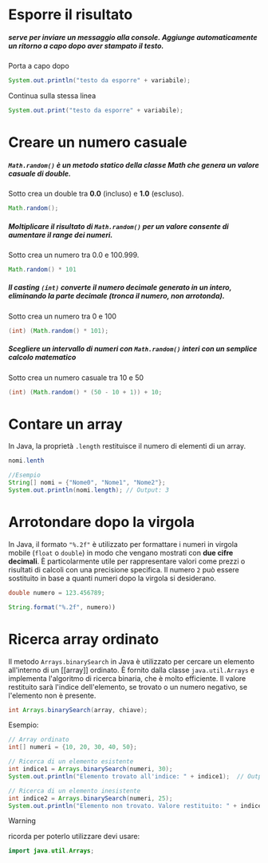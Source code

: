 # **Esporre il risultato**
##### serve per inviare un messaggio alla console. Aggiunge automaticamente un ritorno a capo dopo aver stampato il testo.

Porta a capo dopo

````Java
System.out.println("testo da esporre" + variabile); 
````

Continua sulla stessa linea

````Java
System.out.print("testo da esporre" + variabile); 
````

# **Creare un numero casuale**
##### `Math.random()` è un metodo statico della classe Math che genera un valore casuale di double.
Sotto crea un double tra **0.0** (incluso) e **1.0** (escluso).

```Java
Math.random();
```

##### Moltiplicare il risultato di `Math.random()` per un valore consente di aumentare il range dei numeri. 
Sotto crea un numero tra 0.0 e 100.999.

````Java
Math.random() * 101 
````

##### Il casting `(int)` converte il numero decimale generato in un intero, eliminando la parte decimale (tronca il numero, non arrotonda). 
Sotto crea un numero tra 0 e 100

````Java
(int) (Math.random() * 101);
````

##### Scegliere un intervallo di numeri con `Math.random()` interi con un semplice calcolo matematico 
Sotto crea un numero casuale tra 10 e 50

````Java
(int) (Math.random() * (50 - 10 + 1)) + 10;
````


# **Contare un array**

In Java, la proprietà `.length` restituisce il numero di elementi di un array.

````Java
nomi.lenth
````

````Java
//Esempio
String[] nomi = {"Nome0", "Nome1", "Nome2"}; 
System.out.println(nomi.length); // Output: 3
````

# **Arrotondare dopo la virgola**

In Java, il formato `"%.2f"` è utilizzato per formattare i numeri in virgola mobile (`float` o `double`) in modo che vengano mostrati con **due cifre decimali**. È particolarmente utile per rappresentare valori come prezzi o risultati di calcoli con una precisione specifica.
Il numero `2` può essere sostituito in base a quanti numeri dopo la virgola si desiderano.

````java
double numero = 123.456789;
````

```` java
String.format("%.2f", numero))
````

# **Ricerca array ordinato**

Il metodo `Arrays.binarySearch` in Java è utilizzato per cercare un elemento all'interno di un [[array]] ordinato. È fornito dalla classe `java.util.Arrays` e implementa l'algoritmo di ricerca binaria, che è molto efficiente.
Il valore restituito sarà l'indice dell'elemento, se trovato o un numero negativo, se l'elemento non è presente.

```` java
int Arrays.binarySearch(array, chiave);
````

Esempio:
```` java
// Array ordinato 
int[] numeri = {10, 20, 30, 40, 50}; 

// Ricerca di un elemento esistente 
int indice1 = Arrays.binarySearch(numeri, 30); 
System.out.println("Elemento trovato all'indice: " + indice1);  // Output: 2 

// Ricerca di un elemento inesistente 
int indice2 = Arrays.binarySearch(numeri, 25); 
System.out.println("Elemento non trovato. Valore restituito: " + indice2); // Output: -3
````

> [!warning]
> ricorda per poterlo utilizzare devi usare:
> ```` java
> import java.util.Arrays;